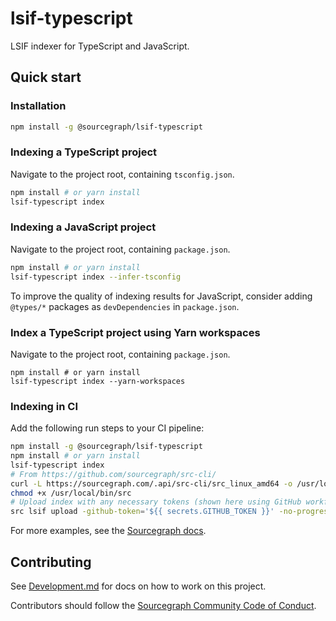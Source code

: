 # lsif-typescript

LSIF indexer for TypeScript and JavaScript.

## Quick start

### Installation

```sh
npm install -g @sourcegraph/lsif-typescript
```

### Indexing a TypeScript project

Navigate to the project root, containing `tsconfig.json`.

```sh
npm install # or yarn install
lsif-typescript index
```

### Indexing a JavaScript project

Navigate to the project root, containing `package.json`.

```sh
npm install # or yarn install
lsif-typescript index --infer-tsconfig
```

To improve the quality of indexing results for JavaScript,
consider adding `@types/*` packages as `devDependencies` in `package.json`.

### Index a TypeScript project using Yarn workspaces

Navigate to the project root, containing `package.json`.

```
npm install # or yarn install
lsif-typescript index --yarn-workspaces
```

### Indexing in CI

Add the following run steps to your CI pipeline:

```sh
npm install -g @sourcegraph/lsif-typescript
npm install # or yarn install
lsif-typescript index
# From https://github.com/sourcegraph/src-cli/
curl -L https://sourcegraph.com/.api/src-cli/src_linux_amd64 -o /usr/local/bin/src
chmod +x /usr/local/bin/src
# Upload index with any necessary tokens (shown here using GitHub workflow syntax)
src lsif upload -github-token='${{ secrets.GITHUB_TOKEN }}' -no-progress
```

For more examples, see the
[Sourcegraph docs](https://docs.sourcegraph.com/code_intelligence/how-to/index_a_typescript_and_javascript_repository).

## Contributing

See [Development.md](./Development.md) for docs on how to work on this project.

Contributors should follow the [Sourcegraph Community Code of Conduct](https://handbook.sourcegraph.com/company-info-and-process/community/code_of_conduct/).
